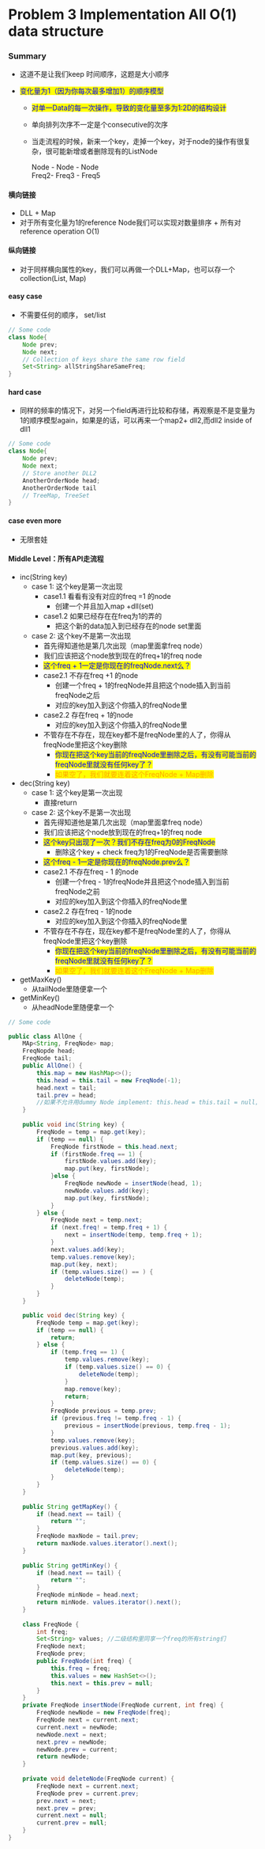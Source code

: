# Problem 3 Implementation All O(1) data structure



### Summary&#x20;

* 这道不是让我们keep 时间顺序，这题是大小顺序
*   <mark style="color:blue;">变化量为1（因为你每次最多增加1）的顺序模型</mark>

    * <mark style="color:blue;">对单一Data的每一次操作，导致的变化量至多为1:2D的结构设计</mark>
    * 单向排列次序不一定是个consecutive的次序
    *   当走流程的时候，新来一个key，走掉一个key，对于node的操作有很复杂，很可能新增或者删除现有的ListNode

        Node - Node - Node\
        Freq2- Freq3 - Freq5



#### 横向链接

* DLL + Map
* 对于所有变化量为1的reference Node我们可以实现对数量排序 + 所有对reference operation O(1)

#### 纵向链接

* 对于同样横向属性的key，我们可以再做一个DLL+Map，也可以存一个collection(List, Map)

#### easy case

* 不需要任何的顺序， set/list

```java
// Some code
class Node{
    Node prev;
    Node next;
    // Collection of keys share the same row field
    Set<String> allStringShareSameFreq;
}
```

#### hard case

* 同样的频率的情况下，对另一个field再进行比较和存储，再观察是不是变量为1的顺序模型again，如果是的话，可以再来一个map2+ dll2,而dll2 inside of dll1

```java
// Some code
class Node{
    Node prev;
    Node next;
    // Store another DLL2
    AnotherOrderNode head;
    AnotherOrderNode tail
    // TreeMap, TreeSet
}
```

#### case even more

* 无限套娃



#### Middle Level：所有API走流程

* inc(String key)
  * case 1: 这个key是第一次出现
    * case1.1 看看有没有对应的freq =1 的node
      * 创建一个并且加入map +dll(set)
    * case1.2 如果已经存在在freq为1的弄的
      * 把这个新的data加入到已经存在的node set里面
  * case 2: 这个key不是第一次出现
    * 首先得知道他是第几次出现（map里面拿freq node）
    * 我们应该把这个node放到现在的freq+1的freq node
    * <mark style="color:blue;">这个freq + 1一定是你现在的freqNode.next么？</mark>
    * case2.1 不存在freq +1 的node
      * 创建一个freq + 1的freqNode并且把这个node插入到当前freqNode之后
      * 对应的key加入到这个你插入的freqNode里
    * case2.2 存在freq + 1的node
      * 对应的key加入到这个你插入的freqNode里
    * 不管存在不存在，现在key都不是freqNode里的人了，你得从freqNode里把这个key删除
      * <mark style="color:blue;">你现在把这个key当前的freqNode里删除之后，有没有可能当前的freqNode里就没有任何key了？</mark>
      * <mark style="color:orange;">如果空了，我们就要连着这个FreqNode + Map删除</mark>
* dec(String key)
  * case 1: 这个key是第一次出现
    * 直接return
  * case 2: 这个key不是第一次出现
    * 首先得知道他是第几次出现（map里面拿freq node）
    * 我们应该把这个node放到现在的freq+1的freq node
    * <mark style="color:blue;">这个key只出现了一次？我们不存在freq为0的FreqNode</mark>
      * 删除这个key + check freq为1的FreqNode是否需要删除
    * <mark style="color:blue;">这个freq - 1一定是你现在的freqNode.prev么？</mark>
    * case2.1 不存在freq - 1 的node
      * 创建一个freq - 1的freqNode并且把这个node插入到当前freqNode之前
      * 对应的key加入到这个你插入的freqNode里
    * case2.2 存在freq - 1的node
      * 对应的key加入到这个你插入的freqNode里
    * 不管存在不存在，现在key都不是freqNode里的人了，你得从freqNode里把这个key删除
      * <mark style="color:blue;">你现在把这个key当前的freqNode里删除之后，有没有可能当前的freqNode里就没有任何key了？</mark>
      * <mark style="color:orange;">如果空了，我们就要连着这个FreqNode + Map删除</mark>
* getMaxKey()
  * 从tailNode里随便拿一个
* getMinKey()
  * 从headNode里随便拿一个





```java
// Some code

public class AllOne {
    MAp<String, FreqNode> map;
    FreqNopde head;
    FreqNode tail;
    public AllOne() {
        this.map = new HashMap<>();
        this.head = this.tail = new FreqNode(-1);
        head.next = tail;
        tail.prev = head;
        //如果不允许用dummy Node implement: this.head = this.tail = null;
    }
    
    public void inc(String key) {
        FreqNode = temp = map.get(key);
        if (temp == null) {
            FreqNode firstNode = this.head.next;
            if (firstNode.freq == 1) {
                firstNode.values.add(key);
                map.put(key, firstNode);
            }else {
                FreqNode newNode = insertNode(head, 1);
                newNode.values.add(key);
                map.put(key, firstNode);
            }
        } else {
            FreqNode next = temp.next;
            if (next.freq! = temp.freq + 1) {
                next = insertNode(temp, temp.freq + 1);
            }
            next.values.add(key);
            temp.values.remove(key);
            map.put(key, next);
            if (temp.values.size() == ) {
                deleteNode(temp);
            }
        }
    }

    public void dec(String key) {
        FreqNode temp = map.get(key);
        if (temp == null) {
            return;
        } else {
            if (temp.freq == 1) {
                temp.values.remove(key);
                if (temp.values.size() == 0) {
                    deleteNode(temp);
                }
                map.remove(key);
                return;
            }
            FreqNode previous = temp.prev;
            if (previous.freq != temp.freq - 1) {
                previous = insertNode(previous, temp.freq - 1);
            }
            temp.values.remove(key);
            previous.values.add(key);
            map.put(key, previous);
            if (temp.values.size() == 0) {
                deleteNode(temp);
            }
        }
    }
    
    public String getMapKey() {
        if (head.next == tail) {
            return "";
        }
        FreqNode maxNode = tail.prev;
        return maxNode.values.iterator().next();
    }
    
    public String getMinKey() {
        if (head.next == tail) {
            return "";
        }
        FreqNode minNode = head.next;
        return minNode. values.iterator().next();
    }
    
    class FreqNode {
        int freq;
        Set<String> values; //二级结构里同享一个freq的所有string们
        FreqNode next;
        FreqNode prev;
        public FreqNode(int freq) {
            this.freq = freq;
            this.values = new HashSet<>();
            this.next = this.prev = null;
        }
    }
    private FreqNode insertNode(FreqNode current, int freq) {
        FreqNode newNode = new FreqNode(freq);
        FreqNode next = current.next;
        current.next = newNode;
        newNode.next = next;
        next.prev = newNode;
        newNode.prev = current;
        return newNode;
    }
    
    private void deleteNode(FreqNode current) {
        FreqNode next = current.next;
        FreqNode prev = current.prev;
        prev.next = next;
        next.prev = prev;
        current.next = null;
        current.prev = null;
    }
}
```

